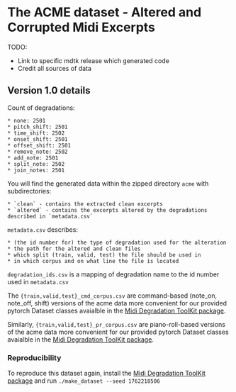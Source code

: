 # The ACME dataset - Altered and Corrupted Midi Excerpts

TODO:
* Link to specific mdtk release which generated code
* Credit all sources of data

## Version 1.0 details

Count of degradations:

	* none: 2501
	* pitch_shift: 2501
	* time_shift: 2502
	* onset_shift: 2501
	* offset_shift: 2501
	* remove_note: 2502
	* add_note: 2501
	* split_note: 2502
	* join_notes: 2501

You will find the generated data within the zipped directory `acme` with subdirectories:

	* `clean` - contains the extracted clean excerpts
	* `altered` - contains the excerpts altered by the degradations described in `metadata.csv`

`metadata.csv` describes:

	* (the id number for) the type of degradation used for the alteration
	* the path for the altered and clean files
	* which split (train, valid, test) the file should be used in
	* in which corpus and on what line the file is located

`degradation_ids.csv` is a mapping of degradation name to the id number used in `metadata.csv`

The `{train,valid,test}_cmd_corpus.csv` are command-based (note_on, note_off, shift) versions of the acme data more convenient for our provided pytorch Dataset classes avaialble in the [Midi Degradation ToolKit package](https://github.com/JamesOwers/midi_degradation_toolkit).

Similarly, `{train,valid,test}_pr_corpus.csv` are piano-roll-based versions of the acme data more convenient for our provided pytorch Dataset classes avaialble in the [Midi Degradation ToolKit package](https://github.com/JamesOwers/midi_degradation_toolkit).

### Reproducibility
To reproduce this dataset again, install the [Midi Degradation ToolKit package](https://github.com/JamesOwers/midi_degradation_toolkit) and run `./make_dataset --seed 1762218506`
